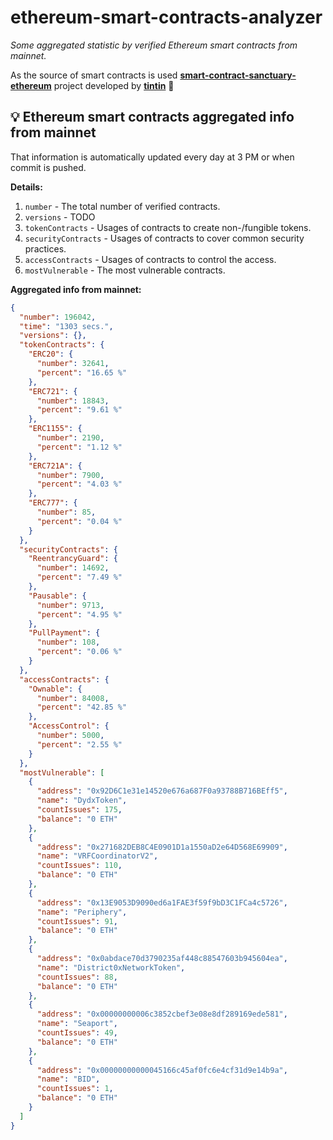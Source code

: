 # ethereum-smart-contracts-analyzer

*Some aggregated statistic by verified Ethereum smart contracts from mainnet.*

As the source of smart contracts is used **[smart-contract-sanctuary-ethereum](https://github.com/tintinweb/smart-contract-sanctuary-ethereum)** project developed by **[tintin](https://github.com/tintinweb)** 👏

## 💡 Ethereum smart contracts aggregated info from mainnet

That information is automatically updated every day at 3 PM or when commit is pushed.

**Details:**

1. `number` - The total number of verified contracts.
2. `versions` - TODO
3. `tokenContracts` - Usages of contracts to create non-/fungible tokens.
4. `securityContracts` - Usages of contracts to cover common security practices. 
5. `accessContracts` - Usages of contracts to control the access.
6. `mostVulnerable` - The most vulnerable contracts.

**Aggregated info from mainnet:**

```json
{
  "number": 196042,
  "time": "1303 secs.",
  "versions": {},
  "tokenContracts": {
    "ERC20": {
      "number": 32641,
      "percent": "16.65 %"
    },
    "ERC721": {
      "number": 18843,
      "percent": "9.61 %"
    },
    "ERC1155": {
      "number": 2190,
      "percent": "1.12 %"
    },
    "ERC721A": {
      "number": 7900,
      "percent": "4.03 %"
    },
    "ERC777": {
      "number": 85,
      "percent": "0.04 %"
    }
  },
  "securityContracts": {
    "ReentrancyGuard": {
      "number": 14692,
      "percent": "7.49 %"
    },
    "Pausable": {
      "number": 9713,
      "percent": "4.95 %"
    },
    "PullPayment": {
      "number": 108,
      "percent": "0.06 %"
    }
  },
  "accessContracts": {
    "Ownable": {
      "number": 84008,
      "percent": "42.85 %"
    },
    "AccessControl": {
      "number": 5000,
      "percent": "2.55 %"
    }
  },
  "mostVulnerable": [
    {
      "address": "0x92D6C1e31e14520e676a687F0a93788B716BEff5",
      "name": "DydxToken",
      "countIssues": 175,
      "balance": "0 ETH"
    },
    {
      "address": "0x271682DEB8C4E0901D1a1550aD2e64D568E69909",
      "name": "VRFCoordinatorV2",
      "countIssues": 110,
      "balance": "0 ETH"
    },
    {
      "address": "0x13E9053D9090ed6a1FAE3f59f9bD3C1FCa4c5726",
      "name": "Periphery",
      "countIssues": 91,
      "balance": "0 ETH"
    },
    {
      "address": "0x0abdace70d3790235af448c88547603b945604ea",
      "name": "District0xNetworkToken",
      "countIssues": 88,
      "balance": "0 ETH"
    },
    {
      "address": "0x00000000006c3852cbef3e08e8df289169ede581",
      "name": "Seaport",
      "countIssues": 49,
      "balance": "0 ETH"
    },
    {
      "address": "0x00000000000045166c45af0fc6e4cf31d9e14b9a",
      "name": "BID",
      "countIssues": 1,
      "balance": "0 ETH"
    }
  ]
}
```
